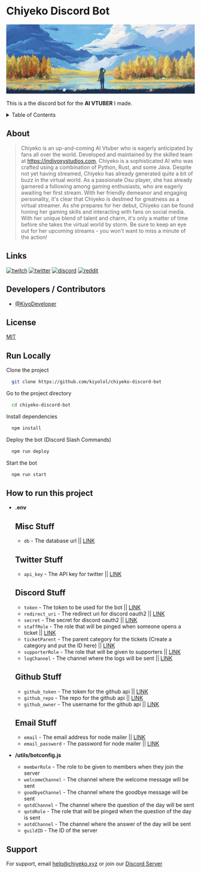 # Chiyeko Discord Bot

![Logo](/.github/842699899b05545dd9af86bc2a5965b9.jpg)


This is a the discord bot for the **AI VTUBER** I made.


<details>
  <summary>Table of Contents</summary>
  <ul>
    <li><a href="#about">About</a></li>
    <li><a href="#links">Links</a></li>
    <li><a href="#developers--contributors">Developers / Contributors</a></li>
    <li><a href="#license">License</a></li>
    <li><a href="#run-locally">Run Locally</a></li>
    <li><a href="#how-to-run-this-project">How to run this project</a></li>
    <li><a href="#support">Support</a></li>
  </ul>
</details>


## About
> Chiyeko is an up-and-coming AI Vtuber who is eagerly anticipated by fans all over the world. Developed and maintained by the skilled team at https://indivoxystudios.com, Chiyeko is a sophisticated AI who was crafted using a combination of Python, Rust, and some Java.
> Despite not yet having streamed, Chiyeko has already generated quite a bit of buzz in the virtual world. As a passionate Osu player, she has already garnered a following among gaming enthusiasts, who are eagerly awaiting her first stream. With her friendly demeanor and engaging personality, it's clear that Chiyeko is destined for greatness as a virtual streamer.
> As she prepares for her debut, Chiyeko can be found honing her gaming skills and interacting with fans on social media. With her unique blend of talent and charm, it's only a matter of time before she takes the virtual world by storm. Be sure to keep an eye out for her upcoming streams - you won't want to miss a minute of the action!

## Links

[![twitch](https://img.shields.io/badge/twitch-A020F0?style=for-the-badge&logo=twitch&logoColor=white)](https://twitch.tv/chiyekotheai)
[![twitter](https://img.shields.io/badge/twitter-1DA1F2?style=for-the-badge&logo=twitter&logoColor=white)](https://twitter.com/chiyekovt)
[![discord](https://img.shields.io/badge/discord-5539cc?style=for-the-badge&logo=discord&logoColor=white)](https://chiyeko.xyz/discord)
[![reddit](https://img.shields.io/badge/reddit-ff4500?style=for-the-badge&logo=reddit&logoColor=white)](https://www.reddit.com/r/chiyekovtuber/)


## Developers / Contributors

- [@KiyoDeveloper](https://twitter.com/KiyoDeveloper)



## License

[MIT](https://choosealicense.com/licenses/mit/)


## Run Locally

Clone the project

```bash
  git clone https://github.com/kiyolol/chiyeko-discord-bot
```

Go to the project directory

```bash
  cd chiyeko-discord-bot
```

Install dependencies

```bash
  npm install
```

Deploy the bot (Discord Slash Commands)

```bash
  npm run deploy
```

Start the bot

```bash
  npm run start
```

## How to run this project

*   **.env**
    ## Misc Stuff
    *   `db` - The database url || [LINK](https://www.mongodb.com/)
    ## Twitter Stuff
    *  `api_key` - The API key for twitter || [LINK](https://developer.twitter.com/en/portal/dashboard)
    ## Discord Stuff
     *   `token` - The token to be used for the bot || [LINK](https://discord.com/developers/applications)
    *  `redirect_uri` - The redirect uri for discord oauth2 || [LINK](https://discord.com/developers/applications)
    *  `secret` - The secret for discord oauth2 || [LINK](https://discord.com/developers/applications)
    * `staffRole` - The role that will be pinged when someone opens a ticket || [LINK](https://support.discord.com/hc/en-us/articles/206029707-How-do-I-set-up-Permissions-)
    * `ticketParent` - The parent category for the tickets (Create a category and put the ID here) || [LINK](https://support.discord.com/hc/en-us/articles/360028038352-Channel-Categories-101)
    * `supporterRole` - The role that will be given to supporters || [LINK](https://wwww.chiyeko.xyz/donate)
    * `logChannel` - The channel where the logs will be sent || [LINK](https://support.discord.com/hc/en-us/articles/206346498-Where-can-I-find-my-User-Server-Message-ID-)
    ## Github Stuff
    * `github_token` - The token for the github api || [LINK](https://github.com/settings/tokens)
    * `github_repo` - The repo for the github api || [LINK](https://github.com/kiylol/chiyeko-discord-bot)
    * `github_owner` - The username for the github api || [LINK](https://github.com/kiylol)
    ## Email Stuff
    * `email` - The email address for node mailer || [LINK](https://www.google.com/settings/security/lesssecureapps)
    * `email_password` - The password for node mailer || [LINK](https://www.google.com/settings/security/lesssecureapps)

 
*   **/utils/botconfig.js**
    * `memberRole` - The role to be given to members when they join the server
    * `welcomeChannel` - The channel where the welcome message will be sent
    * `goodbyeChannel` - The channel where the goodbye message will be sent
    * `qotdChannel` - The channel where the question of the day will be sent
    * `qotdRole` - The role that will be pinged when the question of the day is sent
    * `aotdChannel` - The channel where the answer of the day will be sent
    * `guildID` - The ID of the server


## Support

For support, email [help@chiyeko.xyz](mailto:help@chiyeko.xyz) or join our [Discord Server](https://chiyeko.xyz/invite)
